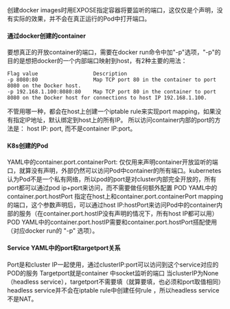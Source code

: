 创建docker images时用EXPOSE指定容器将要监听的端口，这仅仅是个声明，没有实际的效果，并不会在真正运行的Pod中打开端口。

#### 通过docker创建的container
要想真正的开放container的端口，需要在docker run命令中加"-p"选项，"-p"的目的是想把docker的一个内部端口映射到host，有2种主要的用法：
```
Flag value	                Description
-p 8080:80	                Map TCP port 80 in the container to port 8080 on the Docker host.
-p 192.168.1.100:8080:80	Map TCP port 80 in the container to port 8080 on the Docker host for connections to host IP 192.168.1.100.
```
不管用哪一种，都会在host上创建一个iptable rule来实现port mapping，如果没有指定IP地址，默认绑定到host上的所有IP。
所以访问container内部的port的方法是： host IP: port, 而不是container IP:port。

#### K8s创建的Pod
YAML中的container.port.containerPort:  仅仅用来声明container开放监听的端口，就算没有声明，外部仍然可以访问Pod中container的所有端口。kubernetes认为Pod不是一个私有网络，所以pod的port是对cluster内部完全开放的，所有port都可以通过pod ip+port来访问，而不需要做任何额外配置
POD YAML中的container.port.hostPort 指定在host上和container.port.containerPort mapping的端口，这个参数声明后，可以通过host IP:hostPort来访问Pod中的container内部的服务（在container.port.hostIP没有声明的情况下，所有host IP都可以用）
POD YAML中的container.port.hostIP需要和container.port.hostPort搭配使用（对应docker run的 "-p" 选项）。

####  Service YAML中的port和targetport关系
Port是和cluster IP一起使用，通过clusterIP:port可以访问到这个service对应的POD的服务
Targetport就是container 中socket监听的端口
当clusterIP为None（headless service），targetport不需要填（就算要填，也必须和port取值相同）headless service并不会在iptable rule中创建任何rule ，所以headless service不是NAT。


